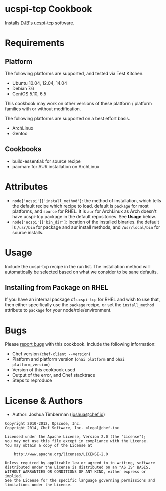 # ucspi-tcp Cookbook

Installs [DJB's ucspi-tcp](http://cr.yp.to/ucspi-tcp.html) software.

# Requirements

## Platform

The following platforms are supported, and tested via Test Kitchen.

* Ubuntu 10.04, 12.04, 14.04
* Debian 7.6
* CentOS 5.10, 6.5

This cookbook may work on other versions of these platform / platform families with or without modification.

The following platforms are supported on a best effort basis.

* ArchLinux
* Gentoo

## Cookbooks

* build-essential: for source recipe
* pacman: for AUR installation on ArchLinux

# Attributes

* `node['ucspi']['install_method']`: the method of installation, which tells the default recipe which recipe to load. default is `package` for most platforms, and `source` for RHEL. It is `aur` for ArchLinux as Arch doesn't have ucspi-tcp package in the default repositories. See __Usage__ below.
* `node['ucspi']['bin_dir']`: location of the installed binaries. the default is `/usr/bin` for package and aur install methods, and `/usr/local/bin` for source installs.

# Usage

Include the ucspi-tcp recipe in the run list. The installation method will automatically be selected based on what we consider to be sane defaults.

## Installing from Package on RHEL

If you have an internal package of `ucspi-tcp` for RHEL and wish to use that, then either specifically use the `package` recipe, or set the `install_method` attribute to `package` for your node/role/environment.

# Bugs

Please [report bugs](https://github.com/jtimberman/ucspi-tcp) with this cookbook. Include the following information:

* Chef version (`chef-client --version`)
* Platform and platform version (`ohai platform` and `ohai platform_version`)
* Version of this cookbook used
* Output of the error, and Chef stacktrace
* Steps to reproduce

# License & Authors

- Author: Joshua Timberman (<joshua@chef.io>)

```text
Copyright 2010-2012, Opscode, Inc.
Copyright 2014, Chef Software, Inc. <legal@chef.io>

Licensed under the Apache License, Version 2.0 (the "License");
you may not use this file except in compliance with the License.
You may obtain a copy of the License at

    http://www.apache.org/licenses/LICENSE-2.0

Unless required by applicable law or agreed to in writing, software
distributed under the License is distributed on an "AS IS" BASIS,
WITHOUT WARRANTIES OR CONDITIONS OF ANY KIND, either express or implied.
See the License for the specific language governing permissions and
limitations under the License.
```
